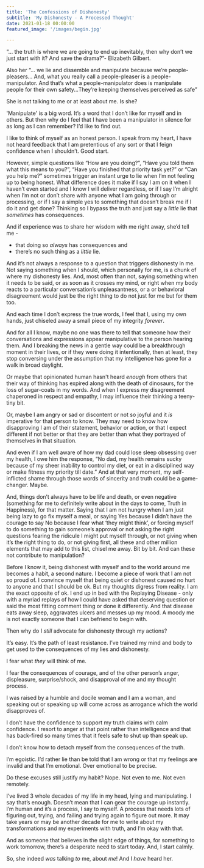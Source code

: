 ```yaml
---
title: 'The Confessions of Dishonesty'
subtitle: 'My Dishonesty - A Processed Thought'
date: 2021-01-18 00:00:00
featured_image: '/images/begin.jpg'

---
```


“… the truth is where we are going to end up inevitably, then why don’t we just start with it? And save the drama?”- Elizabeth Gilbert.

Also her “... we lie and dissemble and manipulate because we’re people- pleasers... And, what you really call a people-pleaser is a people-manipulator. And that’s what a people-manipulator does is manipulate people for their own safety...They’re keeping themselves perceived as safe”

She is not talking to me or at least about me. Is she? 

'Manipulate' is a big word. It’s a word that I don’t like for myself and in others. But then why do I feel that I have been a manipulator in silence for as long as I can remember? I’d like to find out.

I like to think of myself as an honest person. I speak from my heart, I have not heard feedback that I am pretentious of any sort or that I feign confidence when I shouldn’t. Good start.

However, simple questions like “How are you doing?”, “Have you told them what this means to you?”, “Have you finished that priority task yet?” or “Can you help me?” sometimes trigger an instant urge to lie when I’m not feeling up to being honest. What difference does it make if I say I am on it when I haven’t even started and I know I will deliver regardless, or if I say I’m alright when I’m not or don’t share with anyone what I am going through or processing, or if I say a simple yes to something that doesn’t break me if I do it and get done? Thinking so I bypass the truth and just say  a _little_ lie that _sometimes_ has consequences. 

And if experience was to share her wisdom with me right away, she’d tell me -
* that doing so _always_ has consequences and
* there’s no such thing as a _little_ lie. 

And it’s not always a response to a question that triggers dishonesty in me. Not saying something when I should, which personally for me, is a chunk of where my dishonesty lies. And, most often than not, saying something when it needs to be said, or as soon as it crosses my mind, or right when my body reacts to a particular conversation’s unpleasantness, or a or behavioral disagreement would just be the right thing to do not just for me but for them too.

And each time I don’t express the true words, I feel that I, using my own hands, just chiseled away a small piece of my integrity _forever_.

And for all I know, maybe no one was there to tell that someone how their conversations and expressions appear manipulative to the person hearing them. And I breaking the news in a gentle way could be a breakthrough moment in their lives, or if they were doing it intentionally, then at least, they stop conversing under the assumption that my intelligence has gone for a walk in broad daylight.

Or maybe that opinionated human hasn't heard _enough_ from others that their way of thinking has expired along with the death of dinosaurs, for the loss of sugar-coats in my words. And when I express my disagreement chaperoned in respect and empathy, I may influence their thinking a teeny-tiny bit. 

Or, maybe I am angry or sad or discontent or not so joyful and it _is_ imperative for that person to know. They may need to know how disapproving I am of their statement, behavior or action, or that I expect different if not better or that they are better than what they portrayed of themselves in that situation.

And even if I am well aware of how my dad could lose sleep obsessing over my health, I owe him the response, “No dad, my health remains sucky because of my sheer inability to control my diet, or eat in a disciplined way or make fitness my priority till date.” And at that very moment, my self-inflicted shame through those words of sincerity and truth could be a game-changer. Maybe.

And, things don’t always have to be life and death, or even negative (something for me to definitely write about in the days to come, Truth in Happiness), for that matter. Saying that I am not hungry when I am just being lazy to go fix myself a meal, or saying Yes because I didn’t have the courage to say No because I fear what ‘they might think’, or forcing myself to do something to gain someone’s approval or not asking the right questions fearing the ridicule I might put myself through, or not giving when it’s the right thing to do, or not giving first, all these and other million elements that may add to this list, chisel me away. Bit by bit. And can these not contribute to manipulation? 

Before I know it, being dishonest with myself and to the world around me becomes a habit, a second nature. I become a piece of work that I am not so proud of. I convince myself that being quiet or dishonest caused no hurt to anyone and that I should be ok. But my thoughts digress from reality. I am the exact opposite of ok. I end up in bed with the Replaying Disease - only with a myriad replays of how I could have asked that deserving question or said the most fitting comment thing or done it differently. And that disease eats away sleep, aggravates ulcers and messes up my mood. A moody me is not exactly someone that I can befriend to begin with.

Then why do I _still_ advocate for dishonesty through my actions? 

It’s easy. It’s the path of least resistance. I’ve trained my mind and body to get used to the consequences of my lies and dishonesty. 

I fear what _they_ will think of me.

I fear the consequences of courage, and of the other person’s anger, displeasure, surprise/shock, and disapproval of me and my thought process.

I was raised by a humble and docile woman and I am a woman, and speaking out or speaking up will come across as arrogance which the world disapproves of. 

I don’t have the confidence to support my truth claims with calm confidence. I resort to anger at that point rather than intelligence and that has back-fired so many times that it feels safe to shut up than speak up.

I don’t know how to detach myself from the consequences of the truth.

I’m egoistic. I’d rather lie than be told that I am wrong or that my feelings are invalid and that I’m emotional. Over emotional to be precise.

Do these excuses still justify my habit? Nope. Not even to me. Not even remotely.

I’ve lived 3 whole decades of my life in my head, lying and manipulating. I say that’s enough. Doesn’t mean that I can gear the courage up instantly. I’m human and it’s a process, I say to myself. A process that needs lots of figuring out, trying, and failing and trying again to figure out more. It may take years or may be another decade for me to write about my transformations and my experiments with truth, and I’m okay with that. 

And as someone that believes in the slight edge of things, for something to work tomorrow, there’s a desperate need to start today. And, I start calmly.

So, she indeed _was_ talking _to_ me, about _me_! And I _have_ heard her. 

